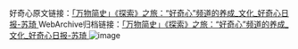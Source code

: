 好奇心原文链接：[「万物简史」《探索》之旅：“好奇心”频道的养成_文化_好奇心日报-苏琦 ](https://www.qdaily.com/articles/3211.html)
WebArchive归档链接：[「万物简史」《探索》之旅：“好奇心”频道的养成_文化_好奇心日报-苏琦 ](http://web.archive.org/web/20190623151701/https://www.qdaily.com/articles/3211.html)
![image](http://ww3.sinaimg.cn/large/007d5XDply1g3v6t0o8q0j30u03kje81)